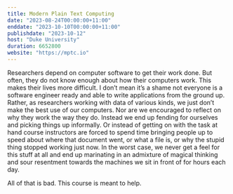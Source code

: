 ```yaml
---
title: Modern Plain Text Computing
date: "2023-08-24T00:00:00+11:00"
enddate: "2023-10-10T00:00:00+11:00"
publishdate: "2023-10-12"
host: "Duke University"
duration: 6652800
website: "https://mptc.io"
---
```


Researchers depend on computer software to get their work done. But often, they do not know enough about how their computers work. This makes their lives more difficult. I don’t mean it’s a shame not everyone is a software engineer ready and able to write applications from the ground up. Rather, as researchers working with data of various kinds, we just don’t make the best use of our computers. Nor are we encouraged to reflect on why they work the way they do. Instead we end up fending for ourselves and picking things up informally. Or instead of getting on with the task at hand course instructors are forced to spend time bringing people up to speed about where that document went, or what a file is, or why the stupid thing stopped working just now. In the worst case, we never get a feel for this stuff at all and end up marinating in an admixture of magical thinking and sour resentment towards the machines we sit in front of for hours each day.

All of that is bad. This course is meant to help.
